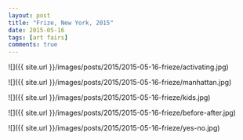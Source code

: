 ```yaml
---
layout: post
title: "Frize, New York, 2015"
date: 2015-05-16
tags: [art fairs]
comments: true
---
```

![]({{ site.url }}/images/posts/2015/2015-05-16-frieze/activating.jpg)

![]({{ site.url }}/images/posts/2015/2015-05-16-frieze/manhattan.jpg)

![]({{ site.url }}/images/posts/2015/2015-05-16-frieze/kids.jpg)

![]({{ site.url }}/images/posts/2015/2015-05-16-frieze/before-after.jpg)

![]({{ site.url }}/images/posts/2015/2015-05-16-frieze/yes-no.jpg)

